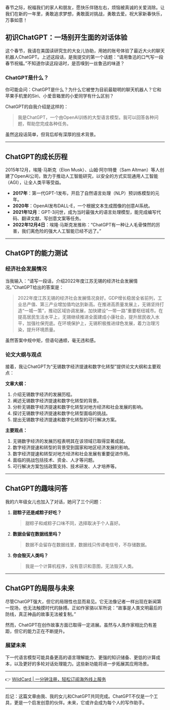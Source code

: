 春节之际，祝福我们的家人和朋友，愿快乐伴随左右，烦恼被真诚的关爱消除。让我们在新的一年里，勇敢追求梦想，勇敢面对挑战，勇敢去爱。祝大家新春快乐，万事如意！

## 初识ChatGPT：一场别开生面的对话体验

这个春节，我请在美国读研究生的大女儿协助，用她的账号体验了最近大火的聊天机器人ChatGPT。上述这段话，是我提交的第一个话题：“请用鲁迅的口气写一段春节祝福。”不知道你读这段话时，是否嗅到一丝鲁迅的味道？

### ChatGPT是什么？

你可能会问：ChatGPT是什么？为什么它被誉为目前最聪明的聊天机器人？它和苹果手机里的Siri、小爱音箱里的小爱同学有什么区别？

ChatGPT的自我介绍是这样的：

> 我是ChatGPT，一个由OpenAI训练的大型语言模型。我可以回答各种问题，帮助您完成各种任务。

虽然这段话简单，但背后却有深厚的技术背景。

---

## ChatGPT的成长历程

2015年12月，埃隆·马斯克（Elon Musk）、山姆·阿尔特曼（Sam Altman）等人创建了OpenAI公司，致力于推动人工智能研究，以安全的方式实现通用人工智能（AGI），让全人类平等受益。

- **2017年**：第一代GPT-1发布，开启了自然语言处理（NLP）预训练模型的元年。
- **2020年**：OpenAI发布DALL-E，一个根据文本生成图像的创意AI系统。
- **2021年12月**：GPT-3问世，成为当时最强大的语言处理模型，能完成编写代码、翻译文献、写创意文案等任务。
- **2022年12月4日**：埃隆·马斯克发推称：“ChatGPT有一种让人毛骨悚然的厉害，我们离危险的强大人工智能已经不远了。”

---

## ChatGPT的能力测试

### 经济社会发展情况

当我输入：“请写一段话，介绍2022年度江苏无锡的经济社会发展情况。”ChatGPT给出的答案是：

> 2022年度江苏无锡的经济社会发展情况良好。GDP增长稳居全省前列，工业总产值、第三产业增加值均达到新高。在推进高质量发展上，无锡坚持打造“一城一策”，推动区域协调发展，加快建设“一带一路”重要枢纽城市。在提高居民生活水平上，无锡继续推进全面建成小康社会，提升居民收入水平，加强社保兜底。在环境保护上，无锡积极推进绿色发展，着力治理污染，提升环境质量。

虽然答案中规中矩，但语句通顺，毫无违和感。

### 论文大纲与观点

接着，我让ChatGPT为“无锡数字经济提速和数字化转型”提供论文大纲和主要观点：

**文章大纲：**
1. 介绍无锡数字经济的发展历程。
2. 阐述无锡数字经济提速和数字化转型的背景。
3. 分析无锡数字经济提速和数字化转型对地方经济和社会发展的影响。
4. 探讨无锡数字经济提速和数字化转型面临的挑战。
5. 提出无锡数字经济提速和数字化转型的可行解决方案。

**主要观点：**
1. 无锡数字经济的发展历程表明其在该领域已取得显著成就。
2. 数字经济提速和转型的背景受到国家和地区经济发展的影响。
3. 数字经济提速和转型对地方经济和社会发展有重要促进作用。
4. 面临的挑战包括技术、资金、人才等问题。
5. 可行解决方案包括政策支持、技术研发、人才培养等。

---

## ChatGPT的趣味问答

我的六年级女儿也加入了对话，她问了三个问题：

1. **甜粽子还是咸粽子好吃？**
   > 甜粽子和咸粽子口味不同，选择取决于个人喜好。

2. **数据会留在数据线里吗？**
   > 数据不会留存在数据线里，数据线只传递电信号，不存储数据。

3. **你会毁灭人类吗？**
   > 我是一个计算机程序，没有意识和意图，无法毁灭人类。

---

## ChatGPT的局限与未来

尽管ChatGPT强大，但它的局限性也显而易见。它无法像记者一样出现在新闻第一现场，也无法触摸时代的脉搏。正如作家骆以军所说：“故事是人类文明最后的防线，真正神品的故事无法被复制。”

然而，ChatGPT在创作故事方面已取得一定进展。虽然与人类作家相比仍有差距，但它的能力正在不断提升。

### 展望未来

下一代语言模型可能具备更高的语言理解能力、更强的知识储备、更低的计算成本，以及更好的多轮对话处理能力。这些新功能将进一步拓展其应用场景。

---

👉 [WildCard | 一分钟注册，轻松订阅海外线上服务](https://bit.ly/bewildcard)

---

后记：这篇文章由我、我的女儿和ChatGPT共同完成。ChatGPT不仅是一个工具，更是一个启发创意的伙伴。未来，它或许会成为每个人的写作助手。